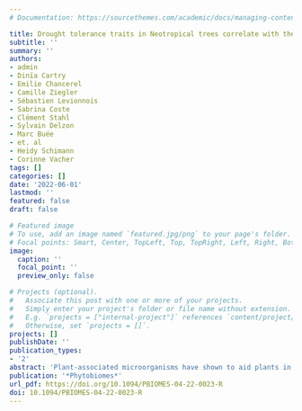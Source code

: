 ```yaml
---
# Documentation: https://sourcethemes.com/academic/docs/managing-content/

title: Drought tolerance traits in Neotropical trees correlate with the composition of phyllosphere fungal communities
subtitle: ''
summary: ''
authors:
- admin
- Dinïa Cartry
- Emilie Chancerel
- Camille Ziegler
- Sébastien Levionnois
- Sabrina Coste
- Clément Stahl
- Sylvain Delzon
- Marc Buée
- et. al 
- Heidy Schimann 
- Corinne Vacher
tags: []
categories: []
date: '2022-06-01'
lastmod: ''
featured: false
draft: false

# Featured image
# To use, add an image named `featured.jpg/png` to your page's folder.
# Focal points: Smart, Center, TopLeft, Top, TopRight, Left, Right, BottomLeft, Bottom, BottomRight.
image:
  caption: ''
  focal_point: ''
  preview_only: false

# Projects (optional).
#   Associate this post with one or more of your projects.
#   Simply enter your project's folder or file name without extension.
#   E.g. `projects = ["internal-project"]` references `content/project/deep-learning/index.md`.
#   Otherwise, set `projects = []`.
projects: []
publishDate: ''
publication_types:
- '2'
abstract: 'Plant-associated microorganisms have shown to aid plants in coping with drought. However, the underlying mechanisms are poorly understood and there is uncertainty regarding which microbial taxa and functions are mostly involved. We explored these issues in Neotropical rainforests and identified foliar microorganisms that may play a role in drought tolerance of trees. Our objectives were to (1) test the relationship between drought tolerance traits in Neotropical trees and the diversity and composition of their foliar fungal and bacterial communities and (2) identify leaf microbial taxa positively or negatively associated with drought tolerance traits. Our results showed that the composition of leaf fungal communities, but not bacterial communities, was related to drought tolerance. We identified 27 fungal Amplicon Sequence Variants (ASVs) whose relative abundance co-varied with drought tolerance traits. Most variants were assigned to fungal clades often described as plant pathogens and increased in abundance with drought susceptibility. This greater relative abundance of leaf pathogens in the most drought-susceptible trees might increase their vulnerability to climate change. Moreover, we identified the *Strelitziana* and *Ochroconis* fungal genera as potential candidates for future culture-dependent studies aimed at understanding and improving drought tolerance in Neotropical forests.'
publication: '*Phytobiomes*'
url_pdf: https://doi.org/10.1094/PBIOMES-04-22-0023-R 
doi: 10.1094/PBIOMES-04-22-0023-R
---
```

